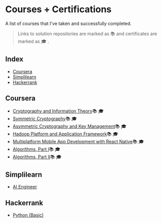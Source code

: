 # Courses + Certifications
A list of courses that I've taken and successfully completed.
>Links to solution repositories are marked as :books: and certificates are marked as :mortar_board: .
## Index

* [Coursera](#Coursera)
* [Simplilearn](#Simplilearn)
* [Hackerrank](#Hackerrank)


## Coursera

* [Cryptography and Information Theory](https://www.coursera.org/learn/crypto-info-theory/home/welcome):books: :mortar_board:
* [Symmetric Cryptography](https://www.coursera.org/learn/symmetric-crypto/home/welcome):books: :mortar_board:
* [Asymmetric Cryptography and Key Management](https://www.coursera.org/learn/asymmetric-crypto/home/welcome):books: :mortar_board:
* [Hadoop Platform and Application Framework](https://www.coursera.org/learn/hadoop/home/welcome):books: :mortar_board:
* [Multiplatform Mobile App Development with React Native](https://www.coursera.org/learn/react-native/home/welcome):books: :mortar_board:
* [Algorithms, Part I](https://www.coursera.org/learn/algorithms-part1/home/welcome):books: :mortar_board:
* [Algorithms, Part II](https://www.coursera.org/learn/algorithms-part2/home/welcome):books: :mortar_board:

## Simplilearn

* [AI Engineer](https://www.simplilearn.com/artificial-intelligence-masters-program-training-course?referrer=search&tag=ai%20engineer)

## Hackerrank

* [Python (Basic)](https://www.hackerrank.com/skills-verification)
